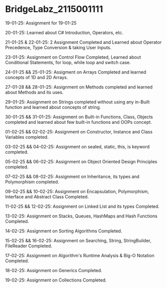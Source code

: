 # BridgeLabz_2115001111

19-01-25:
	Assignment for 19-01-25

20-01-25:
	Learned about C# Introduction, Operators, etc.

21-01-25 & 22-01-25:
	2 Assignment Completed and Learned about Operator Precedence, Type Conversion & taking User Inputs. 

23-01-25:
	Assignment on Control Flow Completed, Learned about Conditional Statements, for loop, while loop and switch case.

24-01-25 && 25-01-25:
	Assigment on Arrays Completed and learned concepts of 1D and 2D Arrays.

27-01-28 && 28-01-25:
	Assignment on Methods completed and learned about Methods and its uses.

29-01-25:
	Assignment on Strings completed without using any in-Built function and learned about concepts of string.

30-01-25 && 31-01-25:
	Assignment on Built-in Functions, Class, Objects completed and learned about few built-in functions and OOPs concept. 

01-02-25 && 02-02-25:
	Assignment on Constructor, Instance and Class Variables completed. 

03-02-25 && 04-02-25:
	Assignment on sealed, static, this, is keyword completed.

05-02-25 && 06-02-25:
	Assignment on Object Oriented Design Principles completed.

07-02-25 && 08-02-25:
	Assignment on Inheritance, its types and Polymorphism completed.

09-02-25 && 10-02-25:
	Assignment on Encapsulation, Polymorphism, Interface and Abstract Class Completed.

11-02-25 && 12-02-25:
	Assignment on Linked List and its types Completed.

13-02-25:
	Assignment on Stacks, Queues, HashMaps and Hash Functions Completed.

14-02-25:
	Assignment on Sorting Algorithms Completed.

15-02-25 && 16-02-25:
	Assignment on Searching, String, StringBuilder, FileReader Completed.

17-02-25:
	Assignment on Algorithm's Runtime Analysis & Big-O Notation Completed.

18-02-25:
	Assignment on Generics Completed.

19-02-25:
	Assignment on Collections Completed.
